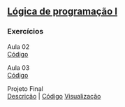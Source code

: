 ## [Lógica de programação I](02-Logica)
### Exercícios

Aula 02  
[Código](02-Logica/aula-02/exercicios) 

Aula 03  
[Código](02-Logica/aula-03/exercicios)


Projeto Final  
[Descrição](02-Logica/projeto-final.md) | 
[Código](02-Logica/projeto-final)
[Visualização](https://machadinhacega.github.io/Santander_Coders_2023_Front-End/02-Logica/projeto-final/)